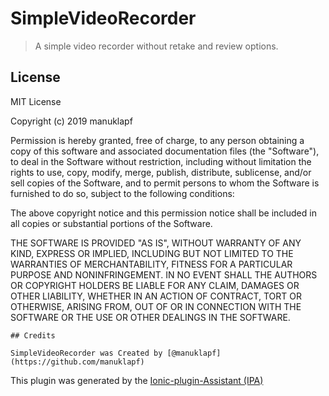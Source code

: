 # SimpleVideoRecorder

> A simple video recorder without retake and review options.

## License

MIT License

Copyright (c) 2019 manuklapf

Permission is hereby granted, free of charge, to any person obtaining a copy
of this software and associated documentation files (the "Software"), to deal
in the Software without restriction, including without limitation the rights
to use, copy, modify, merge, publish, distribute, sublicense, and/or sell
copies of the Software, and to permit persons to whom the Software is
furnished to do so, subject to the following conditions:

The above copyright notice and this permission notice shall be included in all
copies or substantial portions of the Software.

THE SOFTWARE IS PROVIDED "AS IS", WITHOUT WARRANTY OF ANY KIND, EXPRESS OR
IMPLIED, INCLUDING BUT NOT LIMITED TO THE WARRANTIES OF MERCHANTABILITY,
FITNESS FOR A PARTICULAR PURPOSE AND NONINFRINGEMENT. IN NO EVENT SHALL THE
AUTHORS OR COPYRIGHT HOLDERS BE LIABLE FOR ANY CLAIM, DAMAGES OR OTHER
LIABILITY, WHETHER IN AN ACTION OF CONTRACT, TORT OR OTHERWISE, ARISING FROM,
OUT OF OR IN CONNECTION WITH THE SOFTWARE OR THE USE OR OTHER DEALINGS IN THE
SOFTWARE.

````
## Credits

SimpleVideoRecorder was Created by [@manuklapf](https://github.com/manuklapf)

````
This plugin was generated by the [Ionic-plugin-Assistant (IPA)](https://github.com/Bengejd/Ionic-Plugin-Assistant)


